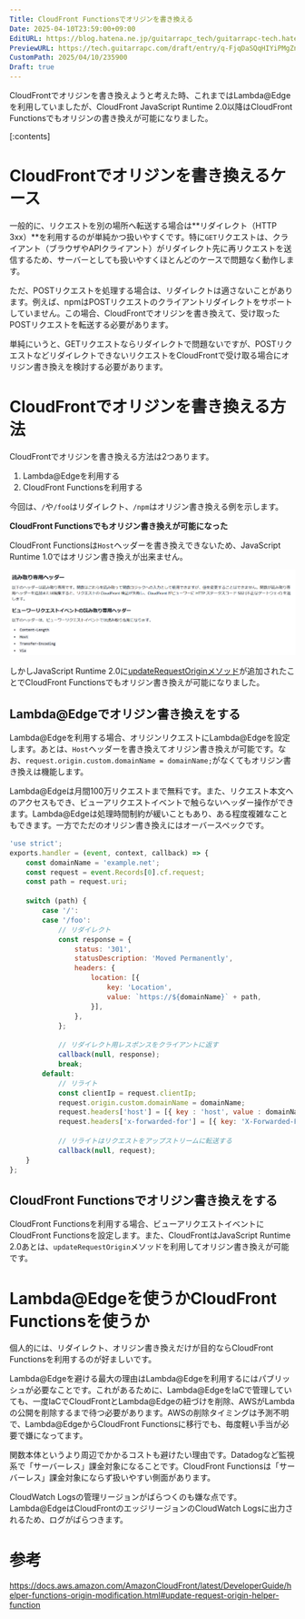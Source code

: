```yaml
---
Title: CloudFront Functionsでオリジンを書き換える
Date: 2025-04-10T23:59:00+09:00
EditURL: https://blog.hatena.ne.jp/guitarrapc_tech/guitarrapc-tech.hatenablog.com/atom/entry/6802418398419716657
PreviewURL: https://tech.guitarrapc.com/draft/entry/q-FjqDaSQqHIYiPMgZnqMySYjHo
CustomPath: 2025/04/10/235900
Draft: true
---
```


CloudFrontでオリジンを書き換えようと考えた時、これまではLambda@Edgeを利用していましたが、CloudFront JavaScript Runtime 2.0以降はCloudFront Functionsでもオリジンの書き換えが可能になりました。

[:contents]

# CloudFrontでオリジンを書き換えるケース

一般的に、リクエストを別の場所へ転送する場合は**リダイレクト（HTTP 3xx）**を利用するのが単純かつ扱いやすくです。特に`GET`リクエストは、クライアント（ブラウザやAPIクライアント）がリダイレクト先に再リクエストを送信するため、サーバーとしても扱いやすくほとんどのケースで問題なく動作します。

ただ、POSTリクエストを処理する場合は、リダイレクトは適さないことがあります。例えば、npmはPOSTリクエストのクライアントリダイレクトをサポートしていません。この場合、CloudFrontでオリジンを書き換えて、受け取ったPOSTリクエストを転送する必要があります。

単純にいうと、GETリクエストならリダイレクトで問題ないですが、POSTリクエストなどリダイレクトできないリクエストをCloudFrontで受け取る場合にオリジン書き換えを検討する必要があります。

# CloudFrontでオリジンを書き換える方法

CloudFrontでオリジンを書き換える方法は2つあります。

1. Lambda@Edgeを利用する
2. CloudFront Functionsを利用する

今回は、`/`や`/foo`はリダイレクト、`/npm`はオリジン書き換える例を示します。

**CloudFront Functionsでもオリジン書き換えが可能になった**

CloudFront Functionsは`Host`ヘッダーを書き換えできないため、JavaScript Runtime 1.0ではオリジン書き換えが出来ません。

![ビューワーリクエストイベントでHostヘッダーは書き換えられない](image.png)

しかしJavaScript Runtime 2.0に[updateRequestOriginメソッド](https://docs.aws.amazon.com/AmazonCloudFront/latest/DeveloperGuide/helper-functions-origin-modification.html#update-request-origin-helper-function)が追加されたことでCloudFront Functionsでもオリジン書き換えが可能になりました。

## Lambda@Edgeでオリジン書き換えをする

Lambda@Edgeを利用する場合、オリジンリクエストにLambda@Edgeを設定します。あとは、`Host`ヘッダーを書き換えてオリジン書き換えが可能です。なお、`request.origin.custom.domainName = domainName;`がなくてもオリジン書き換えは機能します。

Lambda@Edgeは月間100万リクエストまで無料です。また、リクエスト本文へのアクセスもでき、ビューアリクエストイベントで触らないヘッダー操作ができます。Lambda@Edgeは処理時間制約が緩いこともあり、ある程度複雑なこともできます。一方でただのオリジン書き換えにはオーバースペックです。

```js
'use strict';
exports.handler = (event, context, callback) => {
    const domainName = 'example.net';
    const request = event.Records[0].cf.request;
    const path = request.uri;

    switch (path) {
        case '/':
        case '/foo':
            // リダイレクト
            const response = {
                status: '301',
                statusDescription: 'Moved Permanently',
                headers: {
                    location: [{
                        key: 'Location',
                        value: `https://${domainName}` + path,
                    }],
                },
            };

            // リダイレクト用レスポンスをクライアントに返す
            callback(null, response);
            break;
        default:
            // リライト
            const clientIp = request.clientIp;
            request.origin.custom.domainName = domainName;
            request.headers['host'] = [{ key : 'host', value : domainName}];
            request.headers['x-forwarded-for'] = [{ key: 'X-Forwarded-For', value: clientIp }];

            // リライトはリクエストをアップストリームに転送する
            callback(null, request);
    }
};
```

## CloudFront Functionsでオリジン書き換えをする

CloudFront Functionsを利用する場合、ビューアリクエストイベントにCloudFront Functionsを設定します。また、CloudFrontはJavaScript Runtime 2.0あとは、`updateRequestOrigin`メソッドを利用してオリジン書き換えが可能です。

# Lambda@Edgeを使うかCloudFront Functionsを使うか

個人的には、リダイレクト、オリジン書き換えだけが目的ならCloudFront Functionsを利用するのが好ましいです。

Lambda@Edgeを避ける最大の理由はLambda@Edgeを利用するにはパブリッシュが必要なことです。これがあるために、Lambda@EdgeをIaCで管理していても、一度IaCでCloudFrontとLambda@Edgeの紐づけを削除、AWSがLambdaの公開を削除するまで待つ必要があります。AWSの削除タイミングは予測不明で、Lambda@EdgeからCloudFront Functionsに移行でも、毎度軽い手当が必要で嫌になってます。

関数本体というより周辺でかかるコストも避けたい理由です。Datadogなど監視系で「サーバーレス」課金対象になることです。CloudFront Functionsは「サーバーレス」課金対象にならず扱いやすい側面があります。

CloudWatch Logsの管理リージョンがばらつくのも嫌な点です。Lambda@EdgeはCloudFrontのエッジリージョンのCloudWatch Logsに出力されるため、ログがばらつきます。


# 参考

https://docs.aws.amazon.com/AmazonCloudFront/latest/DeveloperGuide/helper-functions-origin-modification.html#update-request-origin-helper-function
